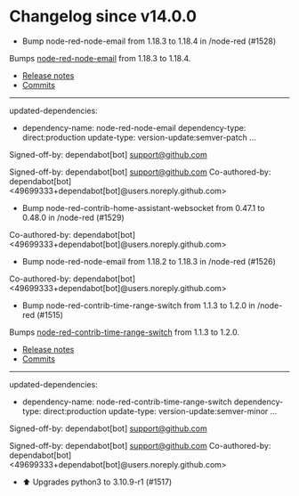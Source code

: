 # Changelog since v14.0.0
- Bump node-red-node-email from 1.18.3 to 1.18.4 in /node-red (#1528)

Bumps [node-red-node-email](https://github.com/node-red/node-red-nodes/tree/HEAD/tree/master/social/email) from 1.18.3 to 1.18.4.
- [Release notes](https://github.com/node-red/node-red-nodes/releases)
- [Commits](https://github.com/node-red/node-red-nodes/commits/HEAD/tree/master/social/email)

---
updated-dependencies:
- dependency-name: node-red-node-email
  dependency-type: direct:production
  update-type: version-update:semver-patch
...

Signed-off-by: dependabot[bot] <support@github.com>

Signed-off-by: dependabot[bot] <support@github.com>
Co-authored-by: dependabot[bot] <49699333+dependabot[bot]@users.noreply.github.com> 
- Bump node-red-contrib-home-assistant-websocket from 0.47.1 to 0.48.0 in /node-red (#1529)

Co-authored-by: dependabot[bot] <49699333+dependabot[bot]@users.noreply.github.com> 
- Bump node-red-node-email from 1.18.2 to 1.18.3 in /node-red (#1526)

Co-authored-by: dependabot[bot] <49699333+dependabot[bot]@users.noreply.github.com> 
- Bump node-red-contrib-time-range-switch from 1.1.3 to 1.2.0 in /node-red (#1515)

Bumps [node-red-contrib-time-range-switch](https://github.com/biddster/node-red-contrib-time-range-switch) from 1.1.3 to 1.2.0.
- [Release notes](https://github.com/biddster/node-red-contrib-time-range-switch/releases)
- [Commits](https://github.com/biddster/node-red-contrib-time-range-switch/compare/1.1.3...1.2.0)

---
updated-dependencies:
- dependency-name: node-red-contrib-time-range-switch
  dependency-type: direct:production
  update-type: version-update:semver-minor
...

Signed-off-by: dependabot[bot] <support@github.com>

Signed-off-by: dependabot[bot] <support@github.com>
Co-authored-by: dependabot[bot] <49699333+dependabot[bot]@users.noreply.github.com> 
- ⬆️ Upgrades python3 to 3.10.9-r1 (#1517) 
